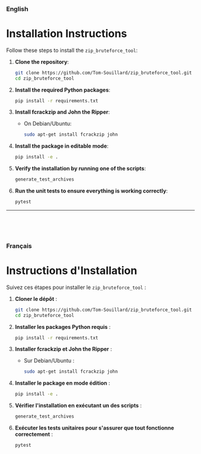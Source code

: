 ### English

# Installation Instructions

Follow these steps to install the `zip_bruteforce_tool`:

1. **Clone the repository**:
    ```bash
    git clone https://github.com/Tom-Souillard/zip_bruteforce_tool.git
    cd zip_bruteforce_tool
    ```

2. **Install the required Python packages**:
    ```bash
    pip install -r requirements.txt
    ```

3. **Install fcrackzip and John the Ripper**:
    - On Debian/Ubuntu:
      ```bash
      sudo apt-get install fcrackzip john
      ```

4. **Install the package in editable mode**:
    ```bash
    pip install -e .
    ```

5. **Verify the installation by running one of the scripts**:
    ```bash
    generate_test_archives
    ```

6. **Run the unit tests to ensure everything is working correctly**:
    ```bash
    pytest
    ```

---
<p>&nbsp;</p>
<p>&nbsp;</p>

### Français

# Instructions d'Installation

Suivez ces étapes pour installer le `zip_bruteforce_tool` :

1. **Cloner le dépôt** :
    ```bash
    git clone https://github.com/Tom-Souillard/zip_bruteforce_tool.git
    cd zip_bruteforce_tool
    ```

2. **Installer les packages Python requis** :
    ```bash
    pip install -r requirements.txt
    ```

3. **Installer fcrackzip et John the Ripper** :
    - Sur Debian/Ubuntu :
      ```bash
      sudo apt-get install fcrackzip john
      ```

4. **Installer le package en mode édition** :
    ```bash
    pip install -e .
    ```

5. **Vérifier l'installation en exécutant un des scripts** :
    ```bash
    generate_test_archives
    ```

6. **Exécuter les tests unitaires pour s'assurer que tout fonctionne correctement** :
    ```bash
    pytest
    ```
